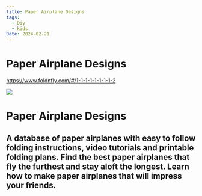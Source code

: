 ```yaml
---
title: Paper Airplane Designs
tags:
  - Diy
  - kids
Date: 2024-02-21
---
```


# Paper Airplane Designs

https://www.foldnfly.com/#/1-1-1-1-1-1-1-1-2

![](../_asset/2024-01-25_PaperAirplaneDesigns_image_1.png)
# Paper Airplane Designs

## A database of paper airplanes with easy to follow folding instructions, video tutorials and printable folding plans. Find the best paper airplanes that fly the furthest and stay aloft the longest. Learn how to make paper airplanes that will impress your friends.
